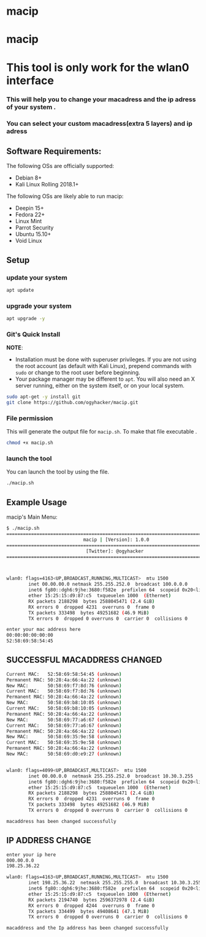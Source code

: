 # macip
# macip
<h1>This tool is only work for the wlan0 interface </h1>
<h3>This will help you to change your macadress and the ip adress of your system .</h3> 
<h3>You can select your custom macadress(extra 5 layers) and ip adress</h3>

## Software Requirements:
The following OSs are officially supported:

- Debian 8+
- Kali Linux Rolling 2018.1+

The following OSs are likely able to run macip:

- Deepin 15+
- Fedora 22+
- Linux Mint
- Parrot Security
- Ubuntu 15.10+
- Void Linux

## Setup

### update your system

```bash
apt update
```

### upgrade your system

```bash
apt upgrade -y
```

### Git's Quick Install

**NOTE**:
- Installation must be done with superuser privileges. If you are not using the root account (as default with Kali Linux), prepend commands with `sudo` or change to the root user before beginning.
- Your package manager may be different to `apt`. You will also need an X server running, either on the system itself, or on your local system.

```bash
sudo apt-get -y install git
git clone https://github.com/ogyhacker/macip.git
```
### File permission
This will generate the output file for `macip.sh`.
To make that file executable .

```bash
chmod +x macip.sh
```
### launch the tool
You can launch the tool by using the file.

```bash
./macip.sh
```
## Example Usage

macip's Main Menu:


```bash
$ ./macip.sh
===============================================================================
                            macip | [Version]: 1.0.0
===============================================================================
                             [Twitter]: @ogyhacker
===============================================================================



wlan0: flags=4163<UP,BROADCAST,RUNNING,MULTICAST>  mtu 1500
        inet 00.00.00.0 netmask 255.255.252.0  broadcast 100.0.0.0
        inet6 fg80::dgh6:9jhe:3680:f582e  prefixlen 64  scopeid 0x20<link>
        ether 15:25:15:d9:87:c5  txqueuelen 1000  (Ethernet)
        RX packets 2188298  bytes 2588045471 (2.4 GiB)
        RX errors 0  dropped 4231  overruns 0  frame 0
        TX packets 333498  bytes 49251682 (46.9 MiB)
        TX errors 0  dropped 0 overruns 0  carrier 0  collisions 0

enter your mac address here
00:00:00:00:00:00
52:58:69:58:54:45

```



## SUCCESSFUL MACADDRESS CHANGED

```bash
Current MAC:   52:58:69:58:54:45 (unknown)
Permanent MAC: 50:28:4a:66:4a:22 (unknown)
New MAC:       50:58:69:f7:8d:76 (unknown)
Current MAC:   50:58:69:f7:8d:76 (unknown)
Permanent MAC: 50:28:4a:66:4a:22 (unknown)
New MAC:       50:58:69:b8:10:05 (unknown)
Current MAC:   50:58:69:b8:10:05 (unknown)
Permanent MAC: 50:28:4a:66:4a:22 (unknown)
New MAC:       50:58:69:77:a6:67 (unknown)
Current MAC:   50:58:69:77:a6:67 (unknown)
Permanent MAC: 50:28:4a:66:4a:22 (unknown)
New MAC:       50:58:69:35:9e:58 (unknown)
Current MAC:   50:58:69:35:9e:58 (unknown)
Permanent MAC: 50:28:4a:66:4a:22 (unknown)
New MAC:       50:58:69:d0:e9:27 (unknown)


wlan0: flags=4099<UP,BROADCAST,MULTICAST>  mtu 1500
        inet 00.00.0.0  netmask 255.255.252.0  broadcast 10.30.3.255
        inet6 fg80::dgh6:9jhe:3680:f582e  prefixlen 64  scopeid 0x20<link>
        ether 15:25:15:d9:87:c5  txqueuelen 1000  (Ethernet)
        RX packets 2188298  bytes 2588045471 (2.4 GiB)
        RX errors 0  dropped 4231  overruns 0  frame 0
        TX packets 333498  bytes 49251682 (46.9 MiB)
        TX errors 0  dropped 0 overruns 0  carrier 0  collisions 0

macaddress has been changed successfully

```

## IP ADDRESS CHANGE

```bash
enter your ip here 
000.00.0.0
198.25.36.22

wlan0: flags=4163<UP,BROADCAST,RUNNING,MULTICAST>  mtu 1500
        inet 198.25.36.22  netmask 255.255.255.0  broadcast 10.30.3.255
        inet6 fg80::dgh6:9jhe:3680:f582e  prefixlen 64  scopeid 0x20<link>
        ether 15:25:15:d9:87:c5  txqueuelen 1000  (Ethernet)
        RX packets 2194740  bytes 2596372978 (2.4 GiB)
        RX errors 0  dropped 4244  overruns 0  frame 0
        TX packets 334499  bytes 49408641 (47.1 MiB)
        TX errors 0  dropped 0 overruns 0  carrier 0  collisions 0

macaddress and the Ip address has been changed successfully

```

